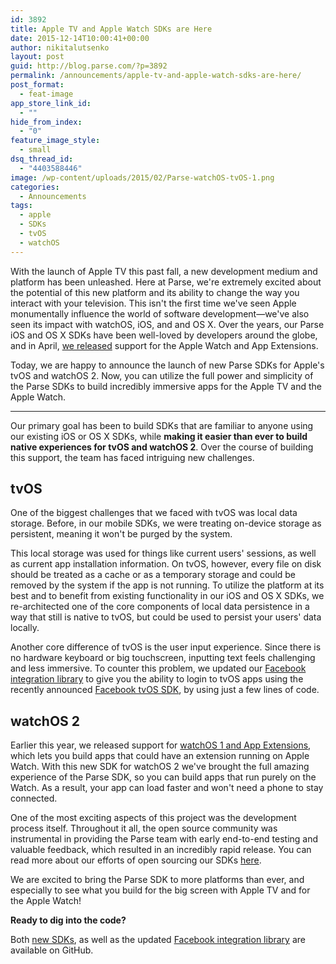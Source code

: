 ```yaml
---
id: 3892
title: Apple TV and Apple Watch SDKs are Here
date: 2015-12-14T10:00:41+00:00
author: nikitalutsenko
layout: post
guid: http://blog.parse.com/?p=3892
permalink: /announcements/apple-tv-and-apple-watch-sdks-are-here/
post_format:
  - feat-image
app_store_link_id:
  - ""
hide_from_index:
  - "0"
feature_image_style:
  - small
dsq_thread_id:
  - "4403588446"
image: /wp-content/uploads/2015/02/Parse-watchOS-tvOS-1.png
categories:
  - Announcements
tags:
  - apple
  - SDKs
  - tvOS
  - watchOS
---
```

With the launch of Apple TV this past fall, a new development medium and platform has been unleashed. Here at Parse, we're extremely excited about the potential of this new platform and its ability to change the way you interact with your television. This isn't the first time we've seen Apple monumentally influence the world of software development—we've also seen its impact with watchOS, iOS, and and OS X. Over the years, our Parse iOS and OS X SDKs have been well-loved by developers around the globe, and in April, [we released](http://blog.parse.com/announcements/introducing-local-data-sharing-for-apple-watch-and-app-extensions/) support for the Apple Watch and App Extensions.

Today, we are happy to announce the launch of new Parse SDKs for Apple's tvOS and watchOS 2. Now, you can utilize the full power and simplicity of the Parse SDKs to build incredibly immersive apps for the Apple TV and the Apple Watch.

* * *

Our primary goal has been to build SDKs that are familiar to anyone using our existing iOS or OS X SDKs, while **making it easier than ever to build native experiences for tvOS and watchOS 2**. Over the course of building this support, the team has faced intriguing new challenges.

## tvOS

One of the biggest challenges that we faced with tvOS was local data storage. Before, in our mobile SDKs, we were treating on-device storage as persistent, meaning it won't be purged by the system.

This local storage was used for things like current users' sessions, as well as current app installation information. On tvOS, however, every file on disk should be treated as a cache or as a temporary storage and could be removed by the system if the app is not running. To utilize the platform at its best and to benefit from existing functionality in our iOS and OS X SDKs, we re-architected one of the core components of local data persistence in a way that still is native to tvOS, but could be used to persist your users' data locally.

Another core difference of tvOS is the user input experience. Since there is no hardware keyboard or big touchscreen, inputting text feels challenging and less immersive. To counter this problem, we updated our <a href="https://github.com/ParsePlatform/ParseFacebookUtils-iOS/releases/latest" target="_blank">Facebook integration library</a> to give you the ability to login to tvOS apps using the recently announced <a href="https://developers.facebook.com/blog/post/2015/11/25/tvOS-SDK-beta/" target="_blank">Facebook tvOS SDK</a>, by using just a few lines of code.

## watchOS 2

Earlier this year, we released support for <a href="http://blog.parse.com/announcements/introducing-local-data-sharing-for-apple-watch-and-app-extensions/" target="_blank">watchOS 1 and App Extensions</a>, which lets you build apps that could have an extension running on Apple Watch. With this new SDK for watchOS 2 we've brought the full amazing experience of the Parse SDK, so you can build apps that run purely on the Watch. As a result, your app can load faster and won't need a phone to stay connected.

One of the most exciting aspects of this project was the development process itself. Throughout it all, the open source community was instrumental in providing the Parse team with early end-to-end testing and valuable feedback, which resulted in an incredibly rapid release. You can read more about our efforts of open sourcing our SDKs [here](http://blog.parse.com/announcements/open-sourcing-our-sdks/).

We are excited to bring the Parse SDK to more platforms than ever, and especially to see what you build for the big screen with Apple TV and for the Apple Watch!

**Ready to dig into the code?**
  
Both <a href="https://github.com/ParsePlatform/Parse-SDK-iOS-OSX/releases/latest" target="_blank">new SDKs</a>, as well as the updated <a href="https://github.com/ParsePlatform/ParseFacebookUtils-iOS/releases/latest" target="_blank">Facebook integration library</a> are available on GitHub.